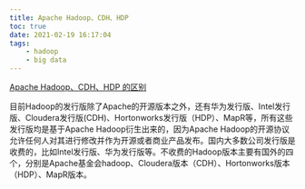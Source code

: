 ```yaml
---
title: Apache Hadoop、CDH、HDP
toc: true
date: 2021-02-19 16:17:04
tags:
	- hadoop
	- big data
---
```


[Apache Hadoop、CDH、HDP 的区别](https://blog.csdn.net/feng12345zi/article/details/83016460)

目前Hadoop的发行版除了Apache的开源版本之外，还有华为发行版、Intel发行版、Cloudera发行版(CDH)、Hortonworks发行版（HDP）、MapR等，所有这些发行版均是基于Apache Hadoop衍生出来的，因为Apache Hadoop的开源协议允许任何人对其进行修改并作为开源或者商业产品发布。国内大多数公司发行版是收费的，比如Intel发行版、华为发行版等。不收费的Hadoop版本主要有国外的四个，分别是Apache基金会hadoop、Cloudera版本（CDH）、Hortonworks版本（HDP）、MapR版本。

